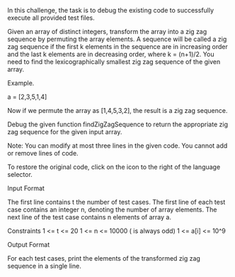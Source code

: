 In this challenge, the task is to debug the existing code to successfully execute all provided test files.

Given an array of distinct integers, transform the array into a zig zag sequence by permuting the array elements. A sequence will be called a zig zag sequence if the first k elements in the sequence are in increasing order and the last k elements are in decreasing order, where k = (n+1)/2. You need to find the lexicographically smallest zig zag sequence of the given array.

Example.

a = [2,3,5,1,4]

Now if we permute the array as [1,4,5,3,2], the result is a zig zag sequence.

Debug the given function findZigZagSequence to return the appropriate zig zag sequence for the given input array.

Note: You can modify at most three lines in the given code. You cannot add or remove lines of code.

To restore the original code, click on the icon to the right of the language selector.

Input Format

The first line contains t the number of test cases. The first line of each test case contains an integer n, denoting the number of array elements. The next line of the test case contains n elements of array a.

Constraints
1 <= t <= 20
1 <= n <= 10000 ( is always odd)
1 <= a[i] <= 10^9

Output Format

For each test cases, print the elements of the transformed zig zag sequence in a single line.
